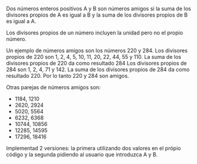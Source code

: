 
 Dos números enteros positivos A y B son números amigos si la suma de los divisores propios de A es igual a B y la suma de los divisores propios de B es igual a A.

 Los divisores propios de un número incluyen la unidad pero no el propio número.

 Un ejemplo de números amigos son los números 220 y 284.
 Los divisores propios de 220 son 1, 2, 4, 5, 10, 11, 20, 22, 44, 55 y 110.
 La suma de los divisores propios de 220 da como resultado 284
 Los divisores propios de 284 son 1, 2, 4, 71 y 142.
 La suma de los divisores propios de 284 da como resultado 220.
 Por lo tanto 220 y 284 son amigos.

 Otras parejas de números amigos son:
 - 1184,   1210
 - 2620,   2924
 - 5020,   5564
 - 6232,   6368
 - 10744, 10856
 - 12285, 14595
 - 17296, 18416

Implementad 2 versiones: la primera utilizando dos valores en el própio código y la segunda pidiendo al usuario que introduzca A y B.
